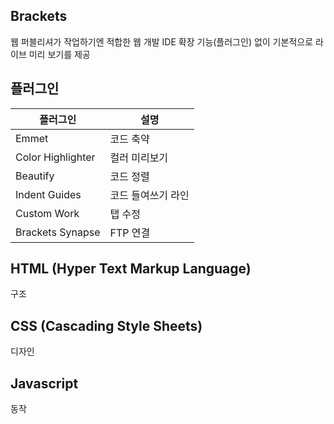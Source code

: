 ## Brackets
웹 퍼블리셔가 작업하기엔 적합한 웹 개발 IDE
확장 기능(플러그인) 없이 기본적으로 라이브 미리 보기를 제공

## 플러그인 
|플러그인|설명|
|------|---|
|Emmet|코드 축약|
|Color Highlighter|컬러 미리보기|
|Beautify|코드 정렬|
|Indent Guides|코드 들여쓰기 라인|
|Custom Work|탭 수정|
|Brackets Synapse|FTP 연결|

## HTML (Hyper Text Markup Language)
구조

## CSS (Cascading Style Sheets)
디자인

## Javascript 
동작
